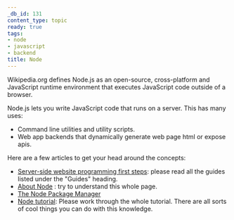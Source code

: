 ```yaml
---
_db_id: 131
content_type: topic
ready: true
tags:
- node
- javascript
- backend
title: Node
---
```


Wikipedia.org defines Node.js as an open-source, cross-platform and JavaScript runtime environment that executes JavaScript code outside of a browser.

Node.js lets you write JavaScript code that runs on a server. This has many uses:

- Command line utilities and utility scripts.
- Web app backends that dynamically generate web page html or expose apis.

Here are a few articles to get your head around the concepts:

- [Server-side website programming first steps](https://developer.mozilla.org/en-US/docs/Learn/Server-side/First_steps): please read all the guides listed under the "Guides" heading.
- [About Node](https://nodejs.org/en/about/) : try to understand this whole page.
- [The Node Package Manager](https://docs.npmjs.com/about-packages-and-modules)
- [Node tutorial](https://www.w3schools.com/nodejs/default.asp): Please work through the whole tutorial. There are all sorts of cool things you can do with this knowledge.
